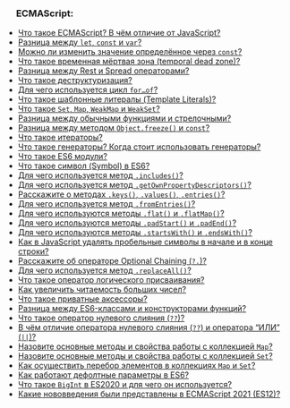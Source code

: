 <h3>
  <img src="../assets/ES6.jpg" width="16" height="16" />
  <span>ECMAScript:</span>
</h3>

- [Что такое ECMAScript? В чём отличие от JavaScript?](https://youtu.be/IooJ3P2VUYs?t=336)
- [Разница между `let`, `const` и `var`?](https://youtu.be/1eIRTdgzHtw?t=361)
- [Можно ли изменить значение определённое через `const`?](https://youtu.be/IooJ3P2VUYs?t=407)
- [Что такое временная мёртвая зона (temporal dead zone)?](https://youtu.be/IooJ3P2VUYs?t=478)
- [Разница между Rest и Spread операторами?](https://youtu.be/w-vUj0gHGgg?t=183)
- [Что такое деструктуризация?](https://youtu.be/w-vUj0gHGgg?t=241)
- [Для чего используется цикл `for…of`?](https://youtu.be/G4iYlbilozM?t=223)
- [Что такое шаблонные литералы (Template Literals)?](https://youtu.be/G4iYlbilozM?t=254)
- [Что такое `Set`, `Map`, `WeakMap` и `WeakSet`?](https://youtu.be/G4iYlbilozM?t=288)
- [Разница между обычными функциями и стрелочными?](https://youtu.be/nvktMVFM0_M?t=347)
- [Разница между методом `Object.freeze()` и `const`?](https://youtu.be/nvktMVFM0_M?t=429)
- [Что такое итераторы?](https://youtu.be/trriSYNrHw4?t=836)
- [Что такое генераторы? Когда стоит использовать генераторы?](https://youtu.be/nvktMVFM0_M?t=476)
- [Что такое ES6 модули?](https://youtu.be/V-m0sQ-hW58?t=494)
- [Что такое символ (Symbol) в ES6?](https://youtu.be/V-m0sQ-hW58?t=571)
- [Для чего используется метод `.includes()`?](https://youtu.be/VYQl2GhbCUs?t=666)
- [Для чего используется метод `.getOwnPropertyDescriptors()`?](https://youtu.be/OA63L1eQ6pA?t=61)
- [Расскажите о методах `.keys()`, `.values()`, `.entries()`?](https://youtu.be/OA63L1eQ6pA?t=127)
- [Для чего используется метод `.fromEntries()`?](https://youtu.be/OA63L1eQ6pA?t=188)
- [Для чего используются методы `.flat()` и `.flatMap()`?](https://youtu.be/OA63L1eQ6pA?t=236)
- [Для чего используются методы `.padStart()` и `.padEnd()`?](https://youtu.be/OA63L1eQ6pA?t=329)
- [Для чего используются методы `.startsWith()` и `.endsWith()`?](https://youtu.be/OA63L1eQ6pA?t=394)
- [Как в JavaScript удалять пробельные символы в начале и в конце строки?](https://youtu.be/OA63L1eQ6pA?t=508)
- [Расскажите об операторе Optional Chaining (`?.`)?](https://youtu.be/OA63L1eQ6pA?t=568)
- [Для чего используется метод `.replaceAll()`?](https://youtu.be/OA63L1eQ6pA?t=632)
- [Что такое оператор логического присваивания?](https://youtu.be/OA63L1eQ6pA?t=693)
- [Как увеличить читаемость больших чисел?](https://youtu.be/OA63L1eQ6pA?t=783)
- [Что такое приватные аксессоры?](https://youtu.be/OA63L1eQ6pA?t=850)
- [Разница между ES6-классами и конструкторами функций?](https://youtu.be/3kvKFfPteFg?t=155)
- [Что такое оператор нулевого слияния (`??`)?](https://youtu.be/3kvKFfPteFg?t=242)
- [В чём отличие оператора нулевого слияния (`??`) и оператора “ИЛИ” (`||`)?](https://youtu.be/3kvKFfPteFg?t=304)
- [Назовите основные методы и свойства работы с коллекцией `Map`?](https://youtu.be/3kvKFfPteFg?t=382)
- [Назовите основные методы и свойства работы с коллекцией `Set`?](https://youtu.be/3kvKFfPteFg?t=443)
- [Как осуществить перебор элементов в коллекциях `Map` и `Set`?](https://youtu.be/3kvKFfPteFg?t=509)
- [Как работают дефолтные параметры в ES6?](https://youtu.be/PI1X5oFHou8?t=507)
- [Что такое `BigInt` в ES2020 и для чего он используется?](https://youtu.be/PI1X5oFHou8?t=562)
- [Какие нововведения были представлены в ECMAScript 2021 (ES12)?](https://youtu.be/PI1X5oFHou8?t=634)
